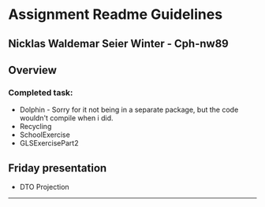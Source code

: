 # Assignment Readme Guidelines
## Nicklas Waldemar Seier Winter - Cph-nw89

## Overview


### Completed task:

- Dolphin - Sorry for it not being in a separate package, but the code wouldn't compile when i did.
- Recycling
- SchoolExercise
- GLSExercisePart2

## Friday presentation
- DTO Projection

----